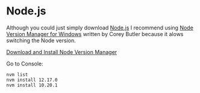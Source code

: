 # Node.js

Although you could just simply download [Node.js](https://nodejs.org/en/) I recommend using [Node Version Manager for Windows](https://github.com/coreybutler/nvm-windows) written by Corey Butler because it alows switching the Node version.

[Download and Install Node Version Manager](https://github.com/coreybutler/nvm-windows/releases)

Go to Console:

```
nvm list
nvm install 12.17.0
nvm install 10.20.1
```
